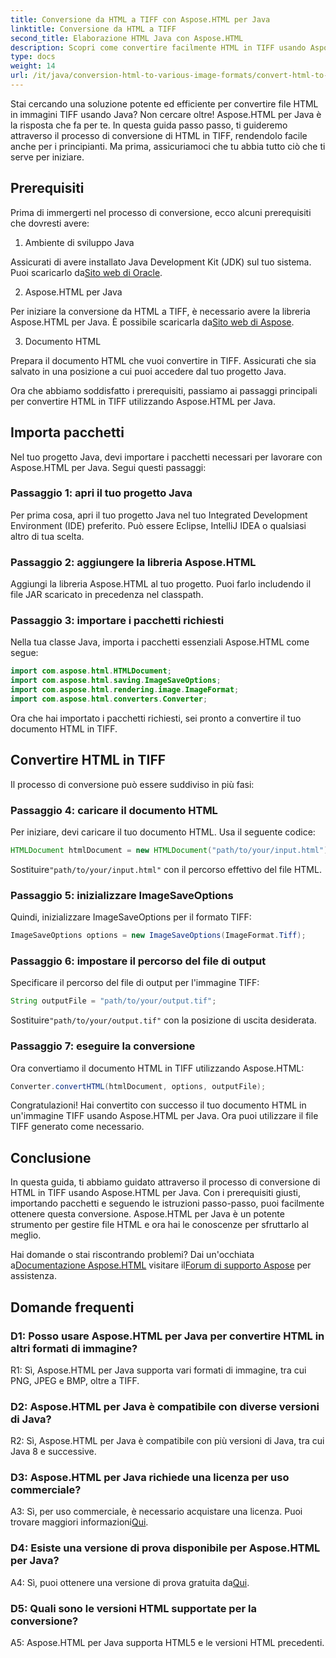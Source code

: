 ```yaml
---
title: Conversione da HTML a TIFF con Aspose.HTML per Java
linktitle: Conversione da HTML a TIFF
second_title: Elaborazione HTML Java con Aspose.HTML
description: Scopri come convertire facilmente HTML in TIFF usando Aspose.HTML per Java. Guida passo passo per una gestione efficiente dei documenti.
type: docs
weight: 14
url: /it/java/conversion-html-to-various-image-formats/convert-html-to-tiff/
---
```

Stai cercando una soluzione potente ed efficiente per convertire file HTML in immagini TIFF usando Java? Non cercare oltre! Aspose.HTML per Java è la risposta che fa per te. In questa guida passo passo, ti guideremo attraverso il processo di conversione di HTML in TIFF, rendendolo facile anche per i principianti. Ma prima, assicuriamoci che tu abbia tutto ciò che ti serve per iniziare.

## Prerequisiti

Prima di immergerti nel processo di conversione, ecco alcuni prerequisiti che dovresti avere:

1. Ambiente di sviluppo Java

 Assicurati di avere installato Java Development Kit (JDK) sul tuo sistema. Puoi scaricarlo da[Sito web di Oracle](https://www.oracle.com/java/technologies/javase-downloads.html).

2. Aspose.HTML per Java

 Per iniziare la conversione da HTML a TIFF, è necessario avere la libreria Aspose.HTML per Java. È possibile scaricarla da[Sito web di Aspose](https://releases.aspose.com/html/java/).

3. Documento HTML

Prepara il documento HTML che vuoi convertire in TIFF. Assicurati che sia salvato in una posizione a cui puoi accedere dal tuo progetto Java.

Ora che abbiamo soddisfatto i prerequisiti, passiamo ai passaggi principali per convertire HTML in TIFF utilizzando Aspose.HTML per Java.

## Importa pacchetti

Nel tuo progetto Java, devi importare i pacchetti necessari per lavorare con Aspose.HTML per Java. Segui questi passaggi:

### Passaggio 1: apri il tuo progetto Java

Per prima cosa, apri il tuo progetto Java nel tuo Integrated Development Environment (IDE) preferito. Può essere Eclipse, IntelliJ IDEA o qualsiasi altro di tua scelta.

### Passaggio 2: aggiungere la libreria Aspose.HTML

Aggiungi la libreria Aspose.HTML al tuo progetto. Puoi farlo includendo il file JAR scaricato in precedenza nel classpath.

### Passaggio 3: importare i pacchetti richiesti

Nella tua classe Java, importa i pacchetti essenziali Aspose.HTML come segue:

```java
import com.aspose.html.HTMLDocument;
import com.aspose.html.saving.ImageSaveOptions;
import com.aspose.html.rendering.image.ImageFormat;
import com.aspose.html.converters.Converter;
```

Ora che hai importato i pacchetti richiesti, sei pronto a convertire il tuo documento HTML in TIFF.

## Convertire HTML in TIFF

Il processo di conversione può essere suddiviso in più fasi:

### Passaggio 4: caricare il documento HTML

Per iniziare, devi caricare il tuo documento HTML. Usa il seguente codice:

```java
HTMLDocument htmlDocument = new HTMLDocument("path/to/your/input.html");
```

 Sostituire`"path/to/your/input.html"` con il percorso effettivo del file HTML.

### Passaggio 5: inizializzare ImageSaveOptions

Quindi, inizializzare ImageSaveOptions per il formato TIFF:

```java
ImageSaveOptions options = new ImageSaveOptions(ImageFormat.Tiff);
```

### Passaggio 6: impostare il percorso del file di output

Specificare il percorso del file di output per l'immagine TIFF:

```java
String outputFile = "path/to/your/output.tif";
```

 Sostituire`"path/to/your/output.tif"` con la posizione di uscita desiderata.

### Passaggio 7: eseguire la conversione

Ora convertiamo il documento HTML in TIFF utilizzando Aspose.HTML:

```java
Converter.convertHTML(htmlDocument, options, outputFile);
```

Congratulazioni! Hai convertito con successo il tuo documento HTML in un'immagine TIFF usando Aspose.HTML per Java. Ora puoi utilizzare il file TIFF generato come necessario.

## Conclusione

In questa guida, ti abbiamo guidato attraverso il processo di conversione di HTML in TIFF usando Aspose.HTML per Java. Con i prerequisiti giusti, importando pacchetti e seguendo le istruzioni passo-passo, puoi facilmente ottenere questa conversione. Aspose.HTML per Java è un potente strumento per gestire file HTML e ora hai le conoscenze per sfruttarlo al meglio.

 Hai domande o stai riscontrando problemi? Dai un'occhiata a[Documentazione Aspose.HTML](https://reference.aspose.com/html/java/) visitare il[Forum di supporto Aspose](https://forum.aspose.com/) per assistenza.

## Domande frequenti

### D1: Posso usare Aspose.HTML per Java per convertire HTML in altri formati di immagine?

R1: Sì, Aspose.HTML per Java supporta vari formati di immagine, tra cui PNG, JPEG e BMP, oltre a TIFF.

### D2: Aspose.HTML per Java è compatibile con diverse versioni di Java?

R2: Sì, Aspose.HTML per Java è compatibile con più versioni di Java, tra cui Java 8 e successive.

### D3: Aspose.HTML per Java richiede una licenza per uso commerciale?

 A3: Sì, per uso commerciale, è necessario acquistare una licenza. Puoi trovare maggiori informazioni[Qui](https://purchase.aspose.com/buy).

### D4: Esiste una versione di prova disponibile per Aspose.HTML per Java?

 A4: Sì, puoi ottenere una versione di prova gratuita da[Qui](https://releases.aspose.com/html/java).

### D5: Quali sono le versioni HTML supportate per la conversione?

A5: Aspose.HTML per Java supporta HTML5 e le versioni HTML precedenti.